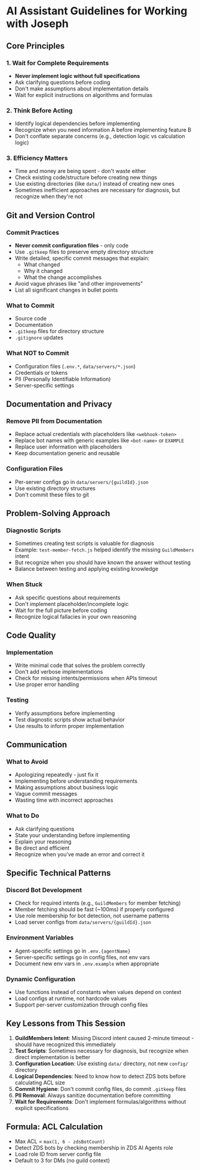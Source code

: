 # AI Assistant Guidelines for Working with Joseph

## Core Principles

### 1. Wait for Complete Requirements
- **Never implement logic without full specifications**
- Ask clarifying questions before coding
- Don't make assumptions about implementation details
- Wait for explicit instructions on algorithms and formulas

### 2. Think Before Acting
- Identify logical dependencies before implementing
- Recognize when you need information A before implementing feature B
- Don't conflate separate concerns (e.g., detection logic vs calculation logic)

### 3. Efficiency Matters
- Time and money are being spent - don't waste either
- Check existing code/structure before creating new things
- Use existing directories (like `data/`) instead of creating new ones
- Sometimes inefficient approaches are necessary for diagnosis, but recognize when they're not

## Git and Version Control

### Commit Practices
- **Never commit configuration files** - only code
- Use `.gitkeep` files to preserve empty directory structure
- Write detailed, specific commit messages that explain:
  - What changed
  - Why it changed
  - What the change accomplishes
- Avoid vague phrases like "and other improvements"
- List all significant changes in bullet points

### What to Commit
- Source code
- Documentation
- `.gitkeep` files for directory structure
- `.gitignore` updates

### What NOT to Commit
- Configuration files (`.env.*`, `data/servers/*.json`)
- Credentials or tokens
- PII (Personally Identifiable Information)
- Server-specific settings

## Documentation and Privacy

### Remove PII from Documentation
- Replace actual credentials with placeholders like `<webhook-token>`
- Replace bot names with generic examples like `<bot-name>` or `EXAMPLE`
- Replace user information with placeholders
- Keep documentation generic and reusable

### Configuration Files
- Per-server configs go in `data/servers/{guildId}.json`
- Use existing directory structures
- Don't commit these files to git

## Problem-Solving Approach

### Diagnostic Scripts
- Sometimes creating test scripts is valuable for diagnosis
- Example: `test-member-fetch.js` helped identify the missing `GuildMembers` intent
- But recognize when you should have known the answer without testing
- Balance between testing and applying existing knowledge

### When Stuck
- Ask specific questions about requirements
- Don't implement placeholder/incomplete logic
- Wait for the full picture before coding
- Recognize logical fallacies in your own reasoning

## Code Quality

### Implementation
- Write minimal code that solves the problem correctly
- Don't add verbose implementations
- Check for missing intents/permissions when APIs timeout
- Use proper error handling

### Testing
- Verify assumptions before implementing
- Test diagnostic scripts show actual behavior
- Use results to inform proper implementation

## Communication

### What to Avoid
- Apologizing repeatedly - just fix it
- Implementing before understanding requirements
- Making assumptions about business logic
- Vague commit messages
- Wasting time with incorrect approaches

### What to Do
- Ask clarifying questions
- State your understanding before implementing
- Explain your reasoning
- Be direct and efficient
- Recognize when you've made an error and correct it

## Specific Technical Patterns

### Discord Bot Development
- Check for required intents (e.g., `GuildMembers` for member fetching)
- Member fetching should be fast (~100ms) if properly configured
- Use role membership for bot detection, not username patterns
- Load server configs from `data/servers/{guildId}.json`

### Environment Variables
- Agent-specific settings go in `.env.{agentName}`
- Server-specific settings go in config files, not env vars
- Document new env vars in `.env.example` when appropriate

### Dynamic Configuration
- Use functions instead of constants when values depend on context
- Load configs at runtime, not hardcode values
- Support per-server customization through config files

## Key Lessons from This Session

1. **GuildMembers Intent**: Missing Discord intent caused 2-minute timeout - should have recognized this immediately
2. **Test Scripts**: Sometimes necessary for diagnosis, but recognize when direct implementation is better
3. **Configuration Location**: Use existing `data/` directory, not new `config/` directory
4. **Logical Dependencies**: Need to know how to detect ZDS bots before calculating ACL size
5. **Commit Hygiene**: Don't commit config files, do commit `.gitkeep` files
6. **PII Removal**: Always sanitize documentation before committing
7. **Wait for Requirements**: Don't implement formulas/algorithms without explicit specifications

## Formula: ACL Calculation
- Max ACL = `max(1, 6 - zdsBotCount)`
- Detect ZDS bots by checking membership in ZDS AI Agents role
- Load role ID from server config file
- Default to 3 for DMs (no guild context)
